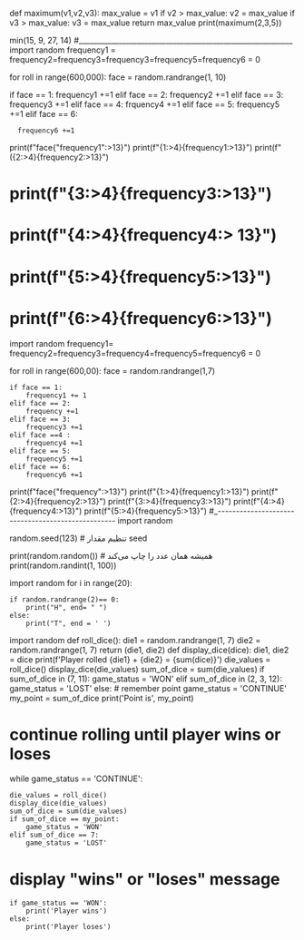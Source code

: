 def maximum(v1,v2,v3):
    max_value = v1
    if v2 > max_value:
        v2 = max_value
    if v3 > max_value:
        v3 = max_value
    return max_value
print(maximum(2,3,5))

 min(15, 9, 27, 14)
#___________________________________________________________ 
import random
frequency1 = frequency2=frequency3=frequency3=frequency5=frequency6 = 0

for roll in range(600,000):
  face = random.randrange(1, 10)
   
  if face == 1:
      frequency1 +=1
  elif face == 2:
      frequency2 +=1
  elif face == 3:
      frequency3 +=1
  elif face == 4:
      frquency4 +=1
  elif face == 5:
      frequency5 +=1
  elif face == 6:
       
      frequency6 +=1
print(f"face{"frequency1":>13}")
print(f"{1:>4}{frequency1:>13}")
print(f"({2:>4}{frequency2:>13}")
# print(f"{3:>4}{frequency3:>13}")
# print(f"{4:>4}{frequency4:> 13}")
# print(f"{5:>4}{frequency5:>13}")
# print(f"{6:>4}{frequency6:>13}")

import random 
frequency1= frequency2=frequency3=frequency4=frequency5=frequency6 = 0

for roll in range(600,00):
    face  = random.randrange(1,7)
    
    if face == 1:
        frequency1 += 1
    elif face == 2:
        frequency +=1
    elif face == 3:
        frequency3 +=1
    elif face ==4 :
        frequency4 +=1
    elif face == 5:
        frequency5 +=1
    elif face == 6:
        frequency6 +=1
print(f"face{"frequency":>13}")
print(f"{1:>4}{frequency1:>13}")
print(f"{2:>4}{frequency2:>13}")
print(f"{3:>4}{frequency3:>13}")
print(f"{4:>4}{frequency4:>13}")
print(f"{5:>4}{frequency5:>13}")
#_--------------------------------------------------
import random

random.seed(123)  # تنظیم مقدار seed

print(random.random())        # همیشه همان عدد را چاپ می‌کند
print(random.randint(1, 100))


import random
for i in range(20):
    
    if random.randrange(2)== 0:
        print("H", end= " ")
    else:
        print("T", end = ' ')

import random
def roll_dice():
    die1 = random.randrange(1, 7)
    die2 = random.randrange(1, 7)
    return (die1, die2)
def display_dice(dice):
    die1, die2 = dice
    print(f'Player rolled {die1} + {die2} = {sum(dice)}')
die_values = roll_dice()
display_dice(die_values) 
sum_of_dice = sum(die_values)
if sum_of_dice in (7, 11):
    game_status = 'WON'
elif sum_of_dice in (2, 3, 12):
    game_status = 'LOST'
else:  # remember point
    game_status = 'CONTINUE'
    my_point = sum_of_dice
    print('Point is', my_point)
 # continue rolling until player wins or loses
while game_status == 'CONTINUE':
    
     
     
     
    die_values = roll_dice()
    display_dice(die_values)
    sum_of_dice = sum(die_values)
    if sum_of_dice == my_point:
        game_status = 'WON'
    elif sum_of_dice == 7:
        game_status = 'LOST'
 # display "wins" or "loses" message
    if game_status == 'WON':
        print('Player wins')
    else:
        print('Player loses')        
        
        
    

